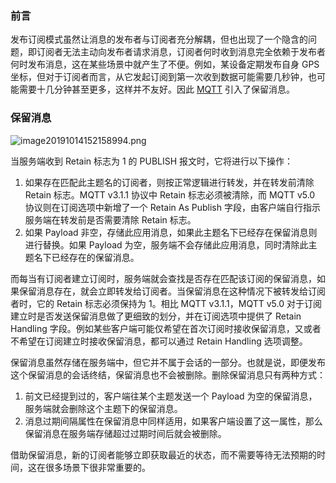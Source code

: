 ### 前言

发布订阅模式虽然让消息的发布者与订阅者充分解耦，但也出现了一个隐含的问题，即订阅者无法主动向发布者请求消息，订阅者何时收到消息完全依赖于发布者何时发布消息，这在某些场景中就产生了不便。例如，某设备定期发布自身 GPS 坐标，但对于订阅者而言，从它发起订阅到第一次收到数据可能需要几秒钟，也可能需要十几分钟甚至更多，这样并不友好。因此 [MQTT](https://www.emqx.io/cn/mqtt) 引入了保留消息。

### 保留消息

![image20191014152158994.png](https://static.emqx.net/images/211d363915c98f86e3f55ff2e5b20326.png)

当服务端收到 Retain 标志为 1 的 PUBLISH 报文时，它将进行以下操作：

1. 如果存在匹配此主题名的订阅者，则按正常逻辑进行转发，并在转发前清除 Retain 标志。MQTT v3.1.1 协议中 Retain 标志必须被清除，而 MQTT v5.0 协议则在订阅选项中新增了一个 Retain As Publish 字段，由客户端自行指示服务端在转发前是否需要清除 Retain 标志。
2. 如果 Payload 非空，存储此应用消息，如果此主题名下已经存在保留消息则进行替换。如果 Payload 为空，服务端不会存储此应用消息，同时清除此主题名下已经存在的保留消息。

而每当有订阅者建立订阅时，服务端就会查找是否存在匹配该订阅的保留消息，如果保留消息存在，就会立即转发给订阅者。当保留消息在这种情况下被转发给订阅者时，它的 Retain 标志必须保持为 1。相比 MQTT v3.1.1，MQTT v5.0 对于订阅建立时是否发送保留消息做了更细致的划分，并在订阅选项中提供了 Retain Handling 字段。例如某些客户端可能仅希望在首次订阅时接收保留消息，又或者不希望在订阅建立时接收保留消息，都可以通过 Retain Handling 选项调整。

保留消息虽然存储在服务端中，但它并不属于会话的一部分。也就是说，即便发布这个保留消息的会话终结，保留消息也不会被删除。删除保留消息只有两种方式：

1. 前文已经提到过的，客户端往某个主题发送一个 Payload 为空的保留消息，服务端就会删除这个主题下的保留消息。
2. 消息过期间隔属性在保留消息中同样适用，如果客户端设置了这一属性，那么保留消息在服务端存储超过过期时间后就会被删除。

借助保留消息，新的订阅者能够立即获取最近的状态，而不需要等待无法预期的时间，这在很多场景下很非常重要的。




